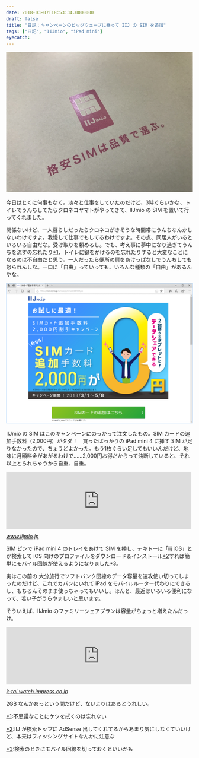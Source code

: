 ```yaml
---
date: 2018-03-07T18:53:34.0000000
draft: false
title: "日記：キャンペーンのビッグウェーブに乗って IIJ の SIM を追加"
tags: ["日記", "IIJmio", "iPad mini"]
eyecatch: 
---
```

<p><span itemscope itemtype="http://schema.org/Photograph"><img src="20180307152429.jpg" alt="f:id:daruyanagi:20180307152429j:plain" title="f:id:daruyanagi:20180307152429j:plain" class="hatena-fotolife" itemprop="image"></span></p><p>今日はとくに何事もなく。淡々と仕事をしていたのだけど、3時ぐらいかな、トイレでうんちしてたらクロネコヤマトがやってきて、IIJmio の SIM を置いて行ってくれました。</p><p>関係ないけど、一人暮らしだったらクロネコがきそうな時間帯にうんちなんかしないわけですよ。我慢して仕事でもしてるわけですよ。その点、同居人がいるといろいろ自由だな。受け取りを頼めるし。でも、考え事に夢中になり過ぎてうんちを流すの忘れたり<a href="#f-2ecfd6a1" name="fn-2ecfd6a1" title="不思議なことにケツを拭くのは忘れない">*1</a>、トイレに鍵をかけるのを忘れたりすると大変なことになるのは不自由だと思う。一人だったら便所の扉をあけっぱなしでうんちしても怒られんしな。一口に「自由」っていっても、いろんな種類の「自由」があるんやな。</p><p><span itemscope itemtype="http://schema.org/Photograph"><img src="20180307183452.png" alt="f:id:daruyanagi:20180307183452p:plain" title="f:id:daruyanagi:20180307183452p:plain" class="hatena-fotolife" itemprop="image"></span></p><p>IIJmio の SIM はこのキャンペーンにのっかって注文したもの。SIM カードの追加手数料（2,000円）がタダ！　買ったばっかりの iPad mini 4 に挿す SIM が足りなかったので、ちょうどよかった。もう1枚ぐらい足してもいいんだけど、地味に月額料金があがるわけで……2,000円お得だからって油断していると、それ以上とられちゃうから自重、自重。</p><p><iframe src="https://hatenablog-parts.com/embed?url=https%3A%2F%2Fwww.iijmio.jp%2Fcampaign%2Fsimadd%2F201803.jsp" title="SIMカード追加手数料2,000円割引キャンペーン | IIJmio" class="embed-card embed-webcard" scrolling="no" frameborder="0" style="display: block; width: 100%; height: 155px; max-width: 500px; margin: 10px 0px;"></iframe><cite class="hatena-citation"><a href="https://www.iijmio.jp/campaign/simadd/201803.jsp">www.iijmio.jp</a></cite></p><p>SIM ピンで iPad mini 4 のトレイをあけて SIM を挿し、テキトーに「iij iOS」とか検索して iOS 向けのプロファイルをダウンロード＆インストール<a href="#f-74cb81c8" name="fn-74cb81c8" title="IIJ が検索トップに AdSense 出してくれてるからあまり気にしなくていいけど、本来はフィッシングサイトなんかに注意な">*2</a>すれば簡単にモバイル回線が使えるようになりました<a href="#f-806b643b" name="fn-806b643b" title="検索のときにモバイル回線を切っておくといいかも">*3</a>。</p><p>実はこの前の 大分旅行でソフトバンク回線のデータ容量を速攻使い切ってしまったのだけど、これでカバンにいれて iPad をモバイルルーター代わりにできるし、もちろんそのまま使っちゃってもいいし。ほんと、最近はいろいろ便利になって、若い子がうらやましいと思います。</p><p>そういえば、IIJmio のファミリーシェアプランは容量がちょっと増えたんだっけ。</p><p><iframe src="https://hatenablog-parts.com/embed?url=https%3A%2F%2Fk-tai.watch.impress.co.jp%2Fdocs%2Fnews%2F1109189.html" title="「IIJmio」家族向けプランを月12GBに増量、SIM発行・追加はキャンペーンで無料に" class="embed-card embed-webcard" scrolling="no" frameborder="0" style="display: block; width: 100%; height: 155px; max-width: 500px; margin: 10px 0px;"></iframe><cite class="hatena-citation"><a href="https://k-tai.watch.impress.co.jp/docs/news/1109189.html">k-tai.watch.impress.co.jp</a></cite></p><p>2GB なんかあっという間だけど、ないよりはあるとうれしい。</p>
<div class="footnote">
<p class="footnote"><a href="#fn-2ecfd6a1" name="f-2ecfd6a1" class="footnote-number">*1</a><span class="footnote-delimiter">:</span><span class="footnote-text">不思議なことにケツを拭くのは忘れない</span></p>
<p class="footnote"><a href="#fn-74cb81c8" name="f-74cb81c8" class="footnote-number">*2</a><span class="footnote-delimiter">:</span><span class="footnote-text">IIJ が検索トップに AdSense 出してくれてるからあまり気にしなくていいけど、本来はフィッシングサイトなんかに注意な</span></p>
<p class="footnote"><a href="#fn-806b643b" name="f-806b643b" class="footnote-number">*3</a><span class="footnote-delimiter">:</span><span class="footnote-text">検索のときにモバイル回線を切っておくといいかも</span></p>
</div>
